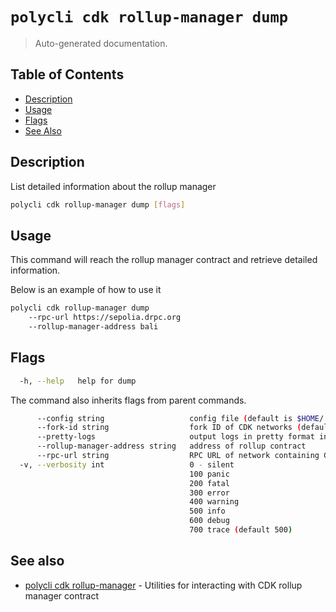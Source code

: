 # `polycli cdk rollup-manager dump`

> Auto-generated documentation.

## Table of Contents

- [Description](#description)
- [Usage](#usage)
- [Flags](#flags)
- [See Also](#see-also)

## Description

List detailed information about the rollup manager

```bash
polycli cdk rollup-manager dump [flags]
```

## Usage

This command will reach the rollup manager contract and retrieve detailed information.

Below is an example of how to use it

```bash
polycli cdk rollup-manager dump
    --rpc-url https://sepolia.drpc.org
    --rollup-manager-address bali
```

## Flags

```bash
  -h, --help   help for dump
```

The command also inherits flags from parent commands.

```bash
      --config string                   config file (default is $HOME/.polygon-cli.yaml)
      --fork-id string                  fork ID of CDK networks (default "12")
      --pretty-logs                     output logs in pretty format instead of JSON (default true)
      --rollup-manager-address string   address of rollup contract
      --rpc-url string                  RPC URL of network containing CDK contracts (default "http://localhost:8545")
  -v, --verbosity int                   0 - silent
                                        100 panic
                                        200 fatal
                                        300 error
                                        400 warning
                                        500 info
                                        600 debug
                                        700 trace (default 500)
```

## See also

- [polycli cdk rollup-manager](polycli_cdk_rollup-manager.md) - Utilities for interacting with CDK rollup manager contract
